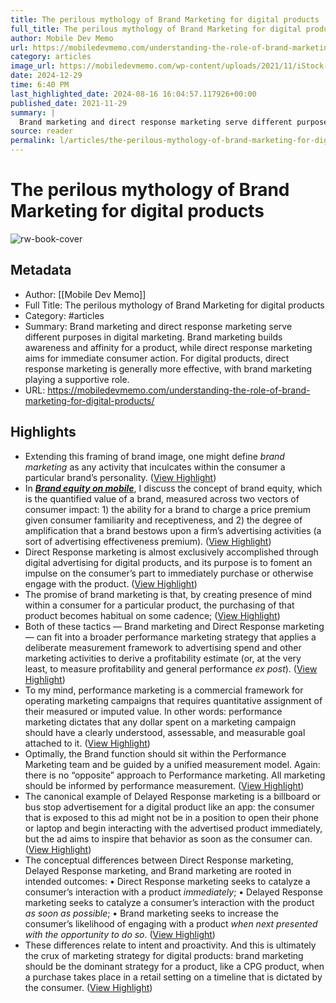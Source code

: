 ```yaml
---
title: The perilous mythology of Brand Marketing for digital products
full_title: The perilous mythology of Brand Marketing for digital products
author: Mobile Dev Memo
url: https://mobiledevmemo.com/understanding-the-role-of-brand-marketing-for-digital-products/
category: articles
image_url: https://mobiledevmemo.com/wp-content/uploads/2021/11/iStock-1295056492.jpg
date: 2024-12-29
time: 6:40 PM
last_highlighted_date: 2024-08-16 16:04:57.117926+00:00
published_date: 2021-11-29
summary: |
  Brand marketing and direct response marketing serve different purposes in digital marketing. Brand marketing builds awareness and affinity for a product, while direct response marketing aims for immediate consumer action. For digital products, direct response marketing is generally more effective, with brand marketing playing a supportive role.
source: reader
permalink: l/articles/the-perilous-mythology-of-brand-marketing-for-digital-products
---
```

# The perilous mythology of Brand Marketing for digital products

![rw-book-cover](https://mobiledevmemo.com/wp-content/uploads/2021/11/iStock-1295056492.jpg)

## Metadata
- Author: [[Mobile Dev Memo]]
- Full Title: The perilous mythology of Brand Marketing for digital products
- Category: #articles
- Summary: Brand marketing and direct response marketing serve different purposes in digital marketing. Brand marketing builds awareness and affinity for a product, while direct response marketing aims for immediate consumer action. For digital products, direct response marketing is generally more effective, with brand marketing playing a supportive role.
- URL: https://mobiledevmemo.com/understanding-the-role-of-brand-marketing-for-digital-products/

## Highlights
- Extending this framing of brand image, one might define *brand marketing* as any activity that inculcates within the consumer a particular brand’s personality. ([View Highlight](https://read.readwise.io/read/01j5dyjdr782eqazbna9m2jcmr))
- In ***[Brand equity on mobile](https://mobiledevmemo.com/brand-equity-on-mobile/)***, I discuss the concept of brand equity, which is the quantified value of a brand, measured across two vectors of consumer impact: 1) the ability for a brand to charge a price premium given consumer familiarity and receptiveness, and 2) the degree of amplification that a brand bestows upon a firm’s advertising activities (a sort of advertising effectiveness premium). ([View Highlight](https://read.readwise.io/read/01j5dyj89b4m4t4r079hxpp1a6))
- Direct Response marketing is almost exclusively accomplished through digital advertising for digital products, and its purpose is to foment an impulse on the consumer’s part to immediately purchase or otherwise engage with the product. ([View Highlight](https://read.readwise.io/read/01j5dyjwzfbxd1q71spw991k79))
- The promise of brand marketing is that, by creating presence of mind within a consumer for a particular product, the purchasing of that product becomes habitual on some cadence; ([View Highlight](https://read.readwise.io/read/01j5dykz60w5kp7jh1afea4rtc))
- Both of these tactics — Brand marketing and Direct Response marketing — can fit into a broader performance marketing strategy that applies a deliberate measurement framework to advertising spend and other marketing activities to derive a profitability estimate (or, at the very least, to measure profitability and general performance *ex post*). ([View Highlight](https://read.readwise.io/read/01j5dyrc2dyn5gret9kp2sggdq))
- To my mind, performance marketing is a commercial framework for operating marketing campaigns that requires quantitative assignment of their measured or imputed value. In other words: performance marketing dictates that any dollar spent on a marketing campaign should have a clearly understood, assessable, and measurable goal attached to it. ([View Highlight](https://read.readwise.io/read/01j5dyt77c95qenvrnjq96whz2))
- Optimally, the Brand function should sit within the Performance Marketing team and be guided by a unified measurement model. Again: there is no “opposite” approach to Performance marketing. All marketing should be informed by performance measurement. ([View Highlight](https://read.readwise.io/read/01j5dywfggcw042bhkd3g1854k))
- The canonical example of Delayed Response marketing is a billboard or bus stop advertisement for a digital product like an app: the consumer that is exposed to this ad might not be in a position to open their phone or laptop and begin interacting with the advertised product immediately, but the ad aims to inspire that behavior as soon as the consumer can. ([View Highlight](https://read.readwise.io/read/01j5dyx4pww7p4vz3q8b257j42))
- The conceptual differences between Direct Response marketing, Delayed Response marketing, and Brand marketing are rooted in intended outcomes:
  • Direct Response marketing seeks to catalyze a consumer’s interaction with a product *immediately*;
  • Delayed Response marketing seeks to catalyze a consumer’s interaction with the product *as soon as possible*;
  • Brand marketing seeks to increase the consumer’s likelihood of engaging with a product *when next presented with the opportunity to do so*. ([View Highlight](https://read.readwise.io/read/01j5dyxgta05m274qtqekc6va2))
- These differences relate to intent and proactivity. And this is ultimately the crux of marketing strategy for digital products: brand marketing should be the dominant strategy for a product, like a CPG product, when a purchase takes place in a retail setting on a timeline that is dictated by the consumer. ([View Highlight](https://read.readwise.io/read/01j5dyygd5nj13tcenmr0w87mg))


